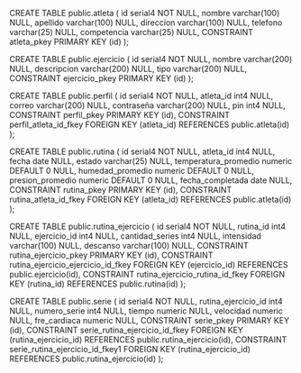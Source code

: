 
CREATE TABLE public.atleta (
	id serial4 NOT NULL,
	nombre varchar(100) NULL,
	apellido varchar(100) NULL,
	direccion varchar(100) NULL,
	telefono varchar(25) NULL,
	competencia varchar(25) NULL,
	CONSTRAINT atleta_pkey PRIMARY KEY (id)
);


CREATE TABLE public.ejercicio (
	id serial4 NOT NULL,
	nombre varchar(200) NULL,
	descripcion varchar(200) NULL,
	tipo varchar(200) NULL,
	CONSTRAINT ejercicio_pkey PRIMARY KEY (id)
);


CREATE TABLE public.perfil (
	id serial4 NOT NULL,
	atleta_id int4 NULL,
	correo varchar(200) NULL,
	contraseña varchar(200) NULL,
	pin int4 NULL,
	CONSTRAINT perfil_pkey PRIMARY KEY (id),
	CONSTRAINT perfil_atleta_id_fkey FOREIGN KEY (atleta_id) REFERENCES public.atleta(id)
);



CREATE TABLE public.rutina (
	id serial4 NOT NULL,
	atleta_id int4 NULL,
	fecha date NULL,
	estado varchar(25) NULL,
	temperatura_promedio numeric DEFAULT 0 NULL,
	humedad_promedio numeric DEFAULT 0 NULL,
	presion_promedio numeric DEFAULT 0 NULL,
	fecha_completada date NULL,
	CONSTRAINT rutina_pkey PRIMARY KEY (id),
	CONSTRAINT rutina_atleta_id_fkey FOREIGN KEY (atleta_id) REFERENCES public.atleta(id)
);


CREATE TABLE public.rutina_ejercicio (
	id serial4 NOT NULL,
	rutina_id int4 NULL,
	ejercicio_id int4 NULL,
	cantidad_series int4 NULL,
	intensidad varchar(100) NULL,
	descanso varchar(100) NULL,
	CONSTRAINT rutina_ejercicio_pkey PRIMARY KEY (id),
	CONSTRAINT rutina_ejercicio_ejercicio_id_fkey FOREIGN KEY (ejercicio_id) REFERENCES public.ejercicio(id),
	CONSTRAINT rutina_ejercicio_rutina_id_fkey FOREIGN KEY (rutina_id) REFERENCES public.rutina(id)
);


CREATE TABLE public.serie (
	id serial4 NOT NULL,
	rutina_ejercicio_id int4 NULL,
	numero_serie int4 NULL,
	tiempo numeric NULL,
	velocidad numeric NULL,
	fre_cardiaca numeric NULL,
	CONSTRAINT serie_pkey PRIMARY KEY (id),
	CONSTRAINT serie_rutina_ejercicio_id_fkey FOREIGN KEY (rutina_ejercicio_id) REFERENCES public.rutina_ejercicio(id),
	CONSTRAINT serie_rutina_ejercicio_id_fkey1 FOREIGN KEY (rutina_ejercicio_id) REFERENCES public.rutina_ejercicio(id)
);
